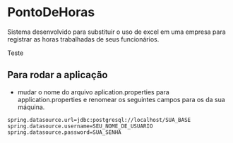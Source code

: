 # PontoDeHoras

Sistema desenvolvido para substituir o uso de excel em uma empresa para registrar as horas trabalhadas de seus funcionários.

Teste

## Para rodar a aplicação 
- mudar o nome do arquivo aplication.properties para application.properties e renomear os seguintes campos para os da sua máquina.

```
spring.datasource.url=jdbc:postgresql://localhost/SUA_BASE
spring.datasource.username=SEU_NOME_DE_USUARIO
spring.datasource.password=SUA_SENHA

```


